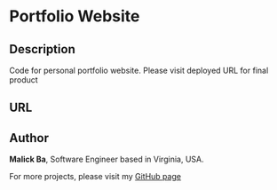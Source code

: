 # Portfolio Website

## Description
Code for personal portfolio website. Please visit deployed URL for final product

## URL 


## Author
**Malick Ba**, Software Engineer based in Virginia, USA.

For more projects, please visit my [GitHub page](https://github.com/malickbax)
